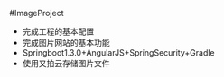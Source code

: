 #ImageProject
- 完成工程的基本配置
- 完成图片网站的基本功能
- Springboot1.3.0+AngularJS+SpringSecurity+Gradle
- 使用又拍云存储图片文件